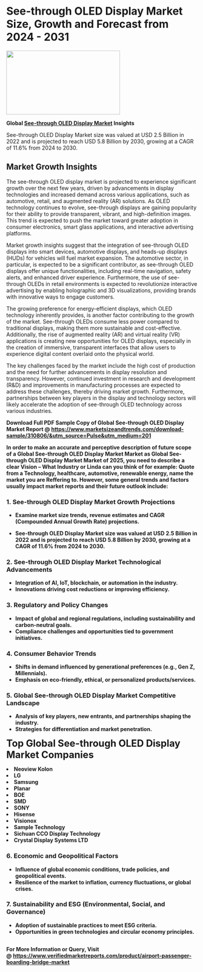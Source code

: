 <H1>See-through OLED Display Market Size, Growth and Forecast from 2024 - 2031</H1><img class="aligncenter size-medium wp-image-584254" src="https://thirdeyenews.in/wp-content/uploads/2024/09/Global-Market-Research-300x168.jpeg" alt="" width="300" height="168" /><p><strong>Global&nbsp;<a href="https://www.marketsizeandtrends.com/download-sample/310806/&amp;utm_source=Pulse&amp;utm_medium=201">See-through OLED Display Market</a> Insights</strong></p><p>See-through OLED Display Market size was valued at USD 2.5 Billion in 2022 and is projected to reach USD 5.8 Billion by 2030, growing at a CAGR of 11.6% from 2024 to 2030.</p><p><h2>Market Growth Insights</h2> <p>The see-through OLED display market is projected to experience significant growth over the next few years, driven by advancements in display technologies and increased demand across various applications, such as automotive, retail, and augmented reality (AR) solutions. As OLED technology continues to evolve, see-through displays are gaining popularity for their ability to provide transparent, vibrant, and high-definition images. This trend is expected to push the market toward greater adoption in consumer electronics, smart glass applications, and interactive advertising platforms.</p> <p><strong></strong></p> <p>Market growth insights suggest that the integration of see-through OLED displays into smart devices, automotive displays, and heads-up displays (HUDs) for vehicles will fuel market expansion. The automotive sector, in particular, is expected to be a significant contributor, as see-through OLED displays offer unique functionalities, including real-time navigation, safety alerts, and enhanced driver experience. Furthermore, the use of see-through OLEDs in retail environments is expected to revolutionize interactive advertising by enabling holographic and 3D visualizations, providing brands with innovative ways to engage customers.</p> <p>The growing preference for energy-efficient displays, which OLED technology inherently provides, is another factor contributing to the growth of the market. See-through OLEDs consume less power compared to traditional displays, making them more sustainable and cost-effective. Additionally, the rise of augmented reality (AR) and virtual reality (VR) applications is creating new opportunities for OLED displays, especially in the creation of immersive, transparent interfaces that allow users to experience digital content overlaid onto the physical world.</p> <p>The key challenges faced by the market include the high cost of production and the need for further advancements in display resolution and transparency. However, continued investment in research and development (R&D) and improvements in manufacturing processes are expected to address these challenges, thereby driving market growth. Furthermore, partnerships between key players in the display and technology sectors will likely accelerate the adoption of see-through OLED technology across various industries.</p> <p><strong></p><p><span class=""><strong>Download Full PDF Sample Copy of Global See-through OLED Display Market Report</strong> @ <a href="https://www.marketsizeandtrends.com/download-sample/310806/&amp;utm_source=Pulse&amp;utm_medium=201" target="_blank">https://www.marketsizeandtrends.com/download-sample/310806/&amp;utm_source=Pulse&amp;utm_medium=201</a></span></p><p>In order to make an accurate and perceptive description of future scope of a Global&nbsp;See-through OLED Display Market Market as Global&nbsp;See-through OLED Display Market Market of 2025, you need to describe a clear Vision &ndash; What Industry or Linda can you think of for example: Quote from a Technology, healthcare, automotive, renewable energy, name the market you are Reffering to. However, some general trends and factors usually impact market reports and their future outlook include:</p><h3>1.&nbsp;<strong>See-through OLED Display Market Growth Projections</strong></h3><ul><li>Examine market size trends, revenue estimates and CAGR (Compounded Annual Growth Rate) projections.</li><li><p>See-through OLED Display Market size was valued at USD 2.5 Billion in 2022 and is projected to reach USD 5.8 Billion by 2030, growing at a CAGR of 11.6% from 2024 to 2030.</p></li></ul><h3>2.&nbsp;<strong>See-through OLED Display Market Technological Advancements</strong></h3><ul><li>Integration of AI, IoT, blockchain, or automation in the industry.</li><li>Innovations driving cost reductions or improving efficiency.</li></ul><h3>3.&nbsp;<strong>Regulatory and Policy Changes</strong></h3><ul><li>Impact of global and regional regulations, including sustainability and carbon-neutral goals.</li><li>Compliance challenges and opportunities tied to government initiatives.</li></ul><h3>4.&nbsp;<strong>Consumer Behavior Trends</strong></h3><ul><li>Shifts in demand influenced by generational preferences (e.g., Gen Z, Millennials).</li><li>Emphasis on eco-friendly, ethical, or personalized products/services.</li></ul><h3>5.&nbsp;<strong>Global See-through OLED Display Market Competitive Landscape</strong></h3><ul><li>Analysis of key players, new entrants, and partnerships shaping the industry.</li><li>Strategies for differentiation and market penetration.</li></ul><p data-pm-slice="1 1 []"><span style="color: inherit; font-family: inherit; font-size: 25px;">Top Global See-through OLED Display Market Companies</span></p><div class="" data-test-id=""><p><li>Neoview Kolon</li><li> LG</li><li> Samsung</li><li> Planar</li><li> BOE</li><li> SMD</li><li> SONY</li><li> Hisense</li><li> Visionox</li><li> Sample Technology</li><li> Sichuan CCO Display Technology</li><li> Crystal Display Systems LTD</li></p></div><h3>6.&nbsp;<strong>Economic and Geopolitical Factors</strong></h3><ul><li>Influence of global economic conditions, trade policies, and geopolitical events.</li><li>Resilience of the market to inflation, currency fluctuations, or global crises.</li></ul><h3>7.&nbsp;<strong>Sustainability and ESG (Environmental, Social, and Governance)</strong></h3><ul><li>Adoption of sustainable practices to meet ESG criteria.</li><li>Opportunities in green technologies and circular economy principles.</li></ul><h2><strong style="font-size: 14px;">For More Information or Query, Visit @&nbsp;</strong><a style="background-color: #ffffff; font-size: 14px;" href="https://www.marketsizeandtrends.com/report/see-through-oled-display-market/" target="_blank">https://www.verifiedmarketreports.com/product/airport-passenger-boarding-bridge-market</a></h2>
